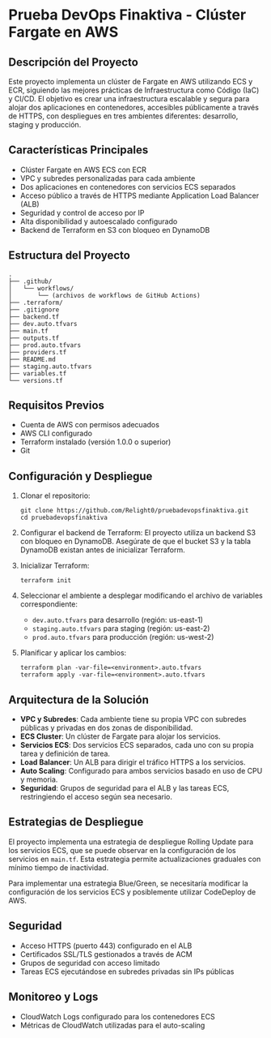 # Prueba DevOps Finaktiva - Clúster Fargate en AWS

## Descripción del Proyecto

Este proyecto implementa un clúster de Fargate en AWS utilizando ECS y ECR, siguiendo las mejores prácticas de Infraestructura como Código (IaC) y CI/CD. El objetivo es crear una infraestructura escalable y segura para alojar dos aplicaciones en contenedores, accesibles públicamente a través de HTTPS, con despliegues en tres ambientes diferentes: desarrollo, staging y producción.

## Características Principales

- Clúster Fargate en AWS ECS con ECR
- VPC y subredes personalizadas para cada ambiente
- Dos aplicaciones en contenedores con servicios ECS separados
- Acceso público a través de HTTPS mediante Application Load Balancer (ALB)
- Seguridad y control de acceso por IP
- Alta disponibilidad y autoescalado configurado
- Backend de Terraform en S3 con bloqueo en DynamoDB

## Estructura del Proyecto

```
.
├── .github/
│   └── workflows/
│       └── (archivos de workflows de GitHub Actions)
├── .terraform/
├── .gitignore
├── backend.tf
├── dev.auto.tfvars
├── main.tf
├── outputs.tf
├── prod.auto.tfvars
├── providers.tf
├── README.md
├── staging.auto.tfvars
├── variables.tf
└── versions.tf
```

## Requisitos Previos

- Cuenta de AWS con permisos adecuados
- AWS CLI configurado
- Terraform instalado (versión 1.0.0 o superior)
- Git

## Configuración y Despliegue

1. Clonar el repositorio:
   ```
   git clone https://github.com/Relight0/pruebadevopsfinaktiva.git
   cd pruebadevopsfinaktiva
   ```

2. Configurar el backend de Terraform:
   El proyecto utiliza un backend S3 con bloqueo en DynamoDB. Asegúrate de que el bucket S3 y la tabla DynamoDB existan antes de inicializar Terraform.

3. Inicializar Terraform:
   ```
   terraform init
   ```

4. Seleccionar el ambiente a desplegar modificando el archivo de variables correspondiente:
   - `dev.auto.tfvars` para desarrollo (región: us-east-1)
   - `staging.auto.tfvars` para staging (región: us-east-2)
   - `prod.auto.tfvars` para producción (región: us-west-2)

5. Planificar y aplicar los cambios:
   ```
   terraform plan -var-file=<environment>.auto.tfvars
   terraform apply -var-file=<environment>.auto.tfvars
   ```

## Arquitectura de la Solución

- **VPC y Subredes**: Cada ambiente tiene su propia VPC con subredes públicas y privadas en dos zonas de disponibilidad.
- **ECS Cluster**: Un clúster de Fargate para alojar los servicios.
- **Servicios ECS**: Dos servicios ECS separados, cada uno con su propia tarea y definición de tarea.
- **Load Balancer**: Un ALB para dirigir el tráfico HTTPS a los servicios.
- **Auto Scaling**: Configurado para ambos servicios basado en uso de CPU y memoria.
- **Seguridad**: Grupos de seguridad para el ALB y las tareas ECS, restringiendo el acceso según sea necesario.

## Estrategias de Despliegue

El proyecto implementa una estrategia de despliegue Rolling Update para los servicios ECS, que se puede observar en la configuración de los servicios en `main.tf`. Esta estrategia permite actualizaciones graduales con mínimo tiempo de inactividad.

Para implementar una estrategia Blue/Green, se necesitaría modificar la configuración de los servicios ECS y posiblemente utilizar CodeDeploy de AWS.

## Seguridad

- Acceso HTTPS (puerto 443) configurado en el ALB
- Certificados SSL/TLS gestionados a través de ACM
- Grupos de seguridad con acceso limitado
- Tareas ECS ejecutándose en subredes privadas sin IPs públicas

## Monitoreo y Logs

- CloudWatch Logs configurado para los contenedores ECS
- Métricas de CloudWatch utilizadas para el auto-scaling